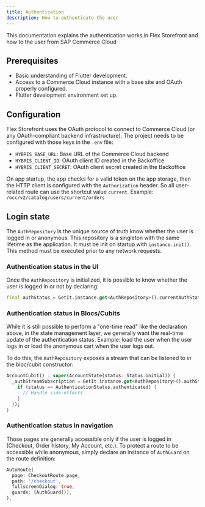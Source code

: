 ```yaml
---
title: Authentication
description: How to authenticate the user
---
```


This documentation explains the authentication works in Flex Storefront and how to the user from SAP Commerce Cloud

## Prerequisites
- Basic understanding of Flutter development.
- Access to a Commerce Cloud instance with a base site and OAuth properly configured.
- Flutter development environment set up.

## Configuration

Flex Storefront uses the OAuth protocol to connect to Commerce Cloud (or any OAuth-compliant backend infrastructure). The project needs to be configured with those keys in the `.env` file:

- `HYBRIS_BASE_URL`: Base URL of the Commerce Cloud backend
- `HYBRIS_CLIENT_ID`: OAuth client ID created in the Backoffice
- `HYBRIS_CLIENT_SECRET`: OAuth client secret created in the Backoffice

On app startup, the app checks for a valid token on the app storage, then the HTTP client is configured with the `Authorization` header. So all user-related route can use the shortcut value `current`. Example: `/occ/v2/catalog/users/current/orders`

## Login state

The `AuthRepository` is the unique source of truth know whether the user is logged in or anonymous. This repository is a singleton with the same lifetime as the application. It must be init on startup with `instance.init()`. This method must be executed prior to any network requests.

### Authentication status in the UI

Once the `AuthRepository` is initialized, it is possible to know whether the user is logged in or not by declaring:

```dart
final authStatus = GetIt.instance.get<AuthRepository>().currentAuthStatus;
```

### Authentication status in Blocs/Cubits

While it is still possible to perform a "one-time read" like the declaration above, in the state management layer, we generally want the real-time update of the authentication status. Example: load the user when the user logs in or load the anonymous cart when the user logs out.

To do this, the `AuthRepository` exposes a stream that can be listened to in the bloc/cubit constructor:

```dart
AccountCubit() : super(AccountState(status: Status.initial)) {
  _authStreamSubscription = GetIt.instance.get<AuthRepository>().authStatus.listen((status) {
    if (status == AuthenticationStatus.authenticated) {
      // Handle side-effects
    }
  });
}
```

### Authentication status in navigation

Those pages are generally accessible only if the user is logged in (Checkout, Order history, My Account, etc.). To protect a route to be accessible while anonymous, simply declare an instance of `AuthGuard` on the route definition:

```dart
AutoRoute(
  page: CheckoutRoute.page,
  path: '/checkout',
  fullscreenDialog: true,
  guards: [AuthGuard()],
),
```
